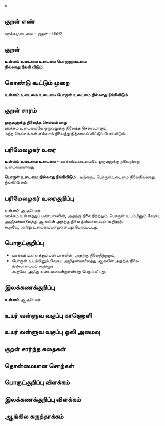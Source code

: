 உ

## குறள் எண் 

ஊக்கமுடைமை  – குறள் – 0592  

## குறள் 

**உள்ளம் உடைமை உடைமை பொருளுடைமை  
நில்லாது நீங்கி விடும்.**  

## கொண்டு கூட்டும் முறை

**உள்ளம் உடைமை உடைமை பொருள் உடைமை நில்லாது நீங்கிவிடும்** 

## குறள் சாரம் 

**ஒருவனுக்கு நிலைத்த செல்வம் யாது**  
ஊக்கம் உடைமையே ஒருவனுக்கு நிலைத்த செல்வமாகும்.  
மற்ற செல்வங்கள் எல்லாம் நிலைத்து நிற்காமல் விட்டுப் போய்விடும்.    

## பரிமேலழகர் உரை

**உள்ளம் உடைமை உடைமை** - ஊக்கம்உடைமையே ஒருவனுக்கு நிலைநின்ற உடைமையாவது  

**பொருள் உடைமை நில்லாது நீங்கிவிடும்** - மற்றைப் பொருள்உடைமை நிலைநில்லாது நீங்கிப்போம்.  

## பரிமேலழகர் உரைகுறிப்பு   

உள்ளம் ஆகுபெயர்.  
ஊக்கம் உள்ளத்துப் பண்பாகலின், அதற்கு நிலைநிற்றலும், பொருள் உடம்பினும் வேறாய் அழிதன்மாலைத்து ஆகலின் அதற்கு நிலை நில்லாமையும் கூறினார்.  
கூறவே, அஃது உடைமையன்றுஎன்பது பெறப்பட்டது.    

## பொருட்குறிப்பு 

* ஊக்கம் உள்ளத்துப் பண்பாகலின், அதற்கு நிலைநிற்றலும்,  
* பொருள் உடம்பினும் வேறாய் அழிதன்மாலைத்து ஆகலின் அதற்கு நிலை நில்லாமையும் கூறினார்.  
கூறவே, அஃது உடைமையன்றுஎன்பது பெறப்பட்டது.  

## இலக்கணக்குறிப்பு  

**உள்ளம்** ஆகுபெயர்.    

## உயர் வள்ளுவ வகுப்பு காணொளி


## உயர் வள்ளுவ வகுப்பு ஒலி அமைவு 

 
## குறள் சார்ந்த கதைகள் 


## தொன்மையான சொற்கள்


## பொருட்குறிப்பு விளக்கம்


## இலக்கணக்குறிப்பு விளக்கம்


## ஆங்கில கருத்தாக்கம் 


